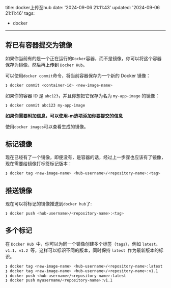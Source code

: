 title: docker上传至hub
date: '2024-09-06 21:11:43'
updated: '2024-09-06 21:11:46'
tags:
  - docker
---
## 将已有容器提交为镜像


如果你当前有的是一个正在运行的` Docker `容器，而不是镜像，你可以将这个容器保存为镜像，然后再上传到 `Docker Hub`。

可以使用` docker commit `命令，将当前容器保存为一个新的 Docker 镜像：

```bash
❯ docker commit <container-id> <new-image-name>
```

如果你的容器 ID 是 `abc123`，并且你想把它保存为名为 `my-app-image` 的镜像：

```bash
❯ docker commit abc123 my-app-image
```

**如果你需要附加信息，可以使用-m选项添加你要提交的信息**

使用`docker images`可以查看生成的镜像。

## 标记镜像

现在已经有了一个镜像，即便没有，是容器的话，经过上一步骤也应该有了镜像，现在需要给镜像打标签标记版本：

```bash
❯ docker tag <new-image-name> <hub-username>/<repository-name>:<tag>
```

## 推送镜像

现在可以将标记的镜像推送到`docker hub`了:

```bash
❯ docker push <hub-username>/<repository-name>:<tag>
```

## 多个标记

在 `Docker Hub `中，你可以为同一个镜像创建多个标签（`tags`），例如 `latest`、`v1.1`、`v1.2 `等，这样可以标识不同的版本，同时保持 `latest `作为最新版本的标识。

```bash
❯ docker tag <new-image-name> <hub-username>/<repository-name>:latest
❯ docker tag <new-image-name> <hub-username>/<repository-name>:v1.1
❯ docker push <hub-username>/<repository-name>:latest
❯ docker push myusername/<repository-name>:v1.1
```